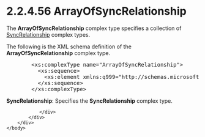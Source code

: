 <html dir="LTR" xmlns:mshelp="http://msdn.microsoft.com/mshelp" xmlns:ddue="http://ddue.schemas.microsoft.com/authoring/2003/5" xmlns:xlink="http://www.w3.org/1999/xlink" xmlns:tool="http://www.microsoft.com/tooltip">
    <head>
        <meta http-equiv="Content-Type" content="text/html; CHARSET=utf-8"></meta>
        <meta name="save" content="history"></meta>
        <title>2.2.4.56 ArrayOfSyncRelationship</title>
        <xml>
            <mshelp:toctitle title="2.2.4.56 ArrayOfSyncRelationship"></mshelp:toctitle>
            <mshelp:rltitle title="[MS-SSMDSWS-15]: ArrayOfSyncRelationship"></mshelp:rltitle>
            <mshelp:keyword index="A" term="b8f78ab7-40f9-4338-a458-178233495011"></mshelp:keyword>
            <mshelp:attr name="DCSext.ContentType" value="open specification"></mshelp:attr>
            <mshelp:attr name="AssetID" value="b8f78ab7-40f9-4338-a458-178233495011"></mshelp:attr>
            <mshelp:attr name="TopicType" value="kbRef"></mshelp:attr>
            <mshelp:attr name="DCSext.Title" value="[MS-SSMDSWS-15]: ArrayOfSyncRelationship" />
        </xml>
    </head>
    <body>
        <div id="header">
            <h1 class="heading">2.2.4.56 ArrayOfSyncRelationship</h1>
        </div>
        <div id="mainSection">
            <div id="mainBody">
                <div id="allHistory" class="saveHistory"></div>
                <div id="sectionSection0" class="section" name="collapseableSection">
                    

<p>The <b>ArrayOfSyncRelationship</b> complex type specifies a
collection of <a href="68d02896-badb-44bd-8586-94d36e4b44f4.html">SyncRelationship</a>
complex types.</p>

<p>The following is the XML schema definition of the <b>ArrayOfSyncRelationship</b>
complex type.</p>

<dl>
<dd>
<div><pre>   &lt;xs:complexType name=&quot;ArrayOfSyncRelationship&quot;&gt;
     &lt;xs:sequence&gt;
       &lt;xs:element xmlns:q999=&quot;http://schemas.microsoft.com/sqlserver/masterdataservices/2009/09&quot; minOccurs=&quot;0&quot; maxOccurs=&quot;unbounded&quot; name=&quot;SyncRelationship&quot; nillable=&quot;true&quot; type=&quot;q999:SyncRelationship&quot; xmlns:xs=&quot;http://www.w3.org/2001/XMLSchema&quot; /&gt;
     &lt;/xs:sequence&gt;
   &lt;/xs:complexType&gt;
</pre></div>
</dd></dl>

<p><b>SyncRelationship</b>: Specifies the <b>SyncRelationship</b>
complex type.</p>


                </div>
            </div>
        </div>
    </body>
</html>